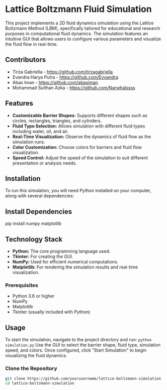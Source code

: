 # Lattice Boltzmann Fluid Simulation

This project implements a 2D fluid dynamics simulation using the Lattice Boltzmann Method (LBM), specifically tailored for educational and research purposes in computational fluid dynamics. The simulation features an intuitive GUI that allows users to configure various parameters and visualize the fluid flow in real-time.

## Contributors

- Tirza Gabriella - https://github.com/tirzagabriella
- Evandra Harya Putra - https://github.com/Evvandra
- Abas Iman - https://github.com/abasiman
- Mohammad Sulthan Azka - https://github.com/Narwhalssss

## Features

- **Customizable Barrier Shapes:** Supports different shapes such as circles, rectangles, triangles, and cylinders.
- **Fluid Type Selection:** Allows simulation with different fluid types including water, oil, and air.
- **Real-Time Visualization:** Observe the dynamics of fluid flow as the simulation runs.
- **Color Customization:** Choose colors for barriers and fluid flow visualization.
- **Speed Control:** Adjust the speed of the simulation to suit different presentation or analysis needs.

## Installation

To run this simulation, you will need Python installed on your computer, along with several dependencies:

## Install Dependencies

pip install numpy matplotlib

## Technology Stack

- **Python:** The core programming language used.
- **Tkinter:** For creating the GUI.
- **NumPy:** Used for efficient numerical computations.
- **Matplotlib:** For rendering the simulation results and real-time visualization.

### Prerequisites

- Python 3.6 or higher
- NumPy
- Matplotlib
- Tkinter (usually included with Python)

## Usage

To start the simulation, navigate to the project directory and run:
`python simulation.py`
Use the GUI to select the barrier shape, fluid type, simulation speed, and colors. Once configured, click "Start Simulation" to begin visualizing the fluid dynamics.

### Clone the Repository

```bash
git clone https://github.com/yourusername/lattice-boltzmann-simulation.git
cd lattice-boltzmann-simulation

```
